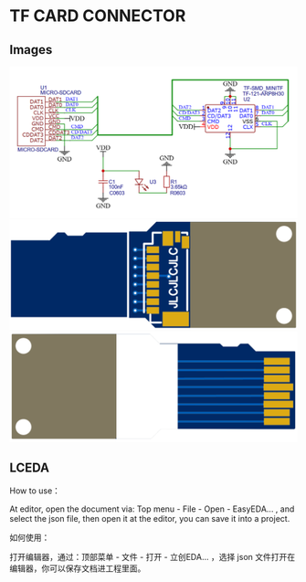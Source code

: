 # TF CARD CONNECTOR

## Images
![sch](images/sch.png)
![top](images/top.png)
![bottom](images/bottom.png)


## LCEDA            
How to use：

At editor, open the document via: Top menu - File - Open - EasyEDA... , and select the json file, then open it at the editor, you can save it into a project.


如何使用：

打开编辑器，通过：顶部菜单 - 文件 - 打开 - 立创EDA... ，选择 json 文件打开在编辑器，你可以保存文档进工程里面。